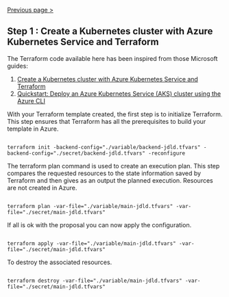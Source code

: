 [Previous page >](../)

Step 1 : Create a Kubernetes cluster with Azure Kubernetes Service and Terraform
-----

The Terraform code available here has been inspired from those Microsoft guides:
1. [Create a Kubernetes cluster with Azure Kubernetes Service and Terraform](https://docs.microsoft.com/en-us/azure/terraform/terraform-create-k8s-cluster-with-tf-and-aks)
2. [Quickstart: Deploy an Azure Kubernetes Service (AKS) cluster using the Azure CLI](https://docs.microsoft.com/en-us/azure/aks/kubernetes-walkthrough)

With your Terraform template created, the first step is to initialize Terraform. 
This step ensures that Terraform has all the prerequisites to build your template in Azure.

```hcl

terraform init -backend-config="./variable/backend-jdld.tfvars" -backend-config="./secret/backend-jdld.tfvars" -reconfigure

```

The terraform plan command is used to create an execution plan.
This step compares the requested resources to the state information saved by Terraform and then gives as an output the planned execution. Resources are not created in Azure.
```hcl

terraform plan -var-file="./variable/main-jdld.tfvars" -var-file="./secret/main-jdld.tfvars"

```

If all is ok with the proposal you can now apply the configuration.
```hcl

terraform apply -var-file="./variable/main-jdld.tfvars" -var-file="./secret/main-jdld.tfvars"

```

To destroy the associated resources.
```hcl

terraform destroy -var-file="./variable/main-jdld.tfvars" -var-file="./secret/main-jdld.tfvars"

```